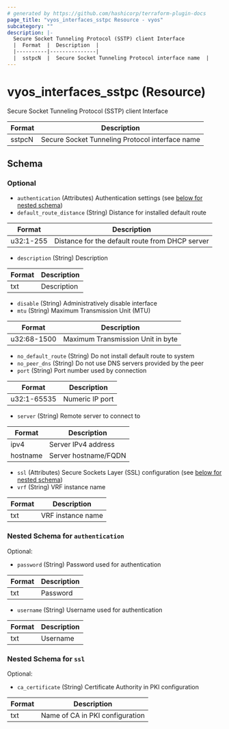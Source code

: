 ```yaml
---
# generated by https://github.com/hashicorp/terraform-plugin-docs
page_title: "vyos_interfaces_sstpc Resource - vyos"
subcategory: ""
description: |-
  Secure Socket Tunneling Protocol (SSTP) client Interface
  |  Format  |  Description  |
  |----------|---------------|
  |  sstpcN  |  Secure Socket Tunneling Protocol interface name  |
---
```


# vyos_interfaces_sstpc (Resource)

Secure Socket Tunneling Protocol (SSTP) client Interface

|  Format  |  Description  |
|----------|---------------|
|  sstpcN  |  Secure Socket Tunneling Protocol interface name  |



<!-- schema generated by tfplugindocs -->
## Schema

### Optional

- `authentication` (Attributes) Authentication settings (see [below for nested schema](#nestedatt--authentication))
- `default_route_distance` (String) Distance for installed default route

|  Format  |  Description  |
|----------|---------------|
|  u32:1-255  |  Distance for the default route from DHCP server  |
- `description` (String) Description

|  Format  |  Description  |
|----------|---------------|
|  txt  |  Description  |
- `disable` (String) Administratively disable interface
- `mtu` (String) Maximum Transmission Unit (MTU)

|  Format  |  Description  |
|----------|---------------|
|  u32:68-1500  |  Maximum Transmission Unit in byte  |
- `no_default_route` (String) Do not install default route to system
- `no_peer_dns` (String) Do not use DNS servers provided by the peer
- `port` (String) Port number used by connection

|  Format  |  Description  |
|----------|---------------|
|  u32:1-65535  |  Numeric IP port  |
- `server` (String) Remote server to connect to

|  Format  |  Description  |
|----------|---------------|
|  ipv4  |  Server IPv4 address  |
|  hostname  |  Server hostname/FQDN  |
- `ssl` (Attributes) Secure Sockets Layer (SSL) configuration (see [below for nested schema](#nestedatt--ssl))
- `vrf` (String) VRF instance name

|  Format  |  Description  |
|----------|---------------|
|  txt  |  VRF instance name  |

<a id="nestedatt--authentication"></a>
### Nested Schema for `authentication`

Optional:

- `password` (String) Password used for authentication

|  Format  |  Description  |
|----------|---------------|
|  txt  |  Password  |
- `username` (String) Username used for authentication

|  Format  |  Description  |
|----------|---------------|
|  txt  |  Username  |


<a id="nestedatt--ssl"></a>
### Nested Schema for `ssl`

Optional:

- `ca_certificate` (String) Certificate Authority in PKI configuration

|  Format  |  Description  |
|----------|---------------|
|  txt  |  Name of CA in PKI configuration  |
